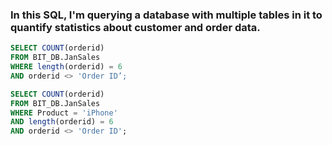 ### In this SQL, I'm querying a database with multiple tables in it to quantify statistics about customer and order data.

```sql
SELECT COUNT(orderid)
FROM BIT_DB.JanSales
WHERE length(orderid) = 6
AND orderid <> 'Order ID’;
```
```sql
SELECT COUNT(orderid) 
FROM BIT_DB.JanSales
WHERE Product = 'iPhone'
AND length(orderid) = 6
AND orderid <> 'Order ID';
```
